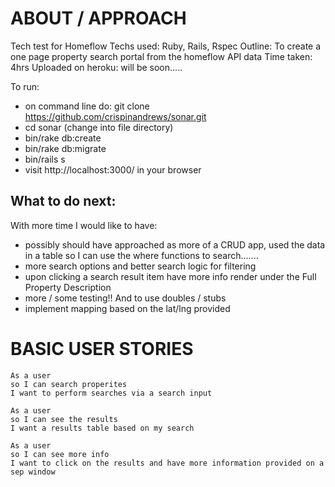 # ABOUT / APPROACH

Tech test for Homeflow
Techs used: Ruby, Rails, Rspec
Outline: To create a one page property search portal from the homeflow API data
Time taken: 4hrs
Uploaded on heroku: will be soon.....

To run:
- on command line do: git clone https://github.com/crispinandrews/sonar.git
- cd sonar (change into file directory)
- bin/rake db:create
- bin/rake db:migrate
- bin/rails s
- visit http://localhost:3000/ in your browser



## What to do next:
With more time I would like to have:
- possibly should have approached as more of a CRUD app, used the data in a table so I can use the where functions to search.......
- more search options and better search logic for filtering
- upon clicking a search result item have more info render under the Full Property Description
- more / some testing!! And to use doubles / stubs
- implement mapping based on the lat/lng provided


# BASIC USER STORIES

```
As a user
so I can search properites
I want to perform searches via a search input
```

```
As a user
so I can see the results
I want a results table based on my search
```
```
As a user
so I can see more info
I want to click on the results and have more information provided on a sep window
```
